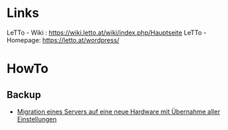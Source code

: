 # Links
LeTTo - Wiki : https://wiki.letto.at/wiki/index.php/Hauptseite
LeTTo - Homepage: https://letto.at/wordpress/

# HowTo
## Backup
* <a href="./howto/backup/Migration-letto-docker-neuer-server.html">Migration eines Servers auf eine neue Hardware mit Übernahme aller Einstellungen</a>
